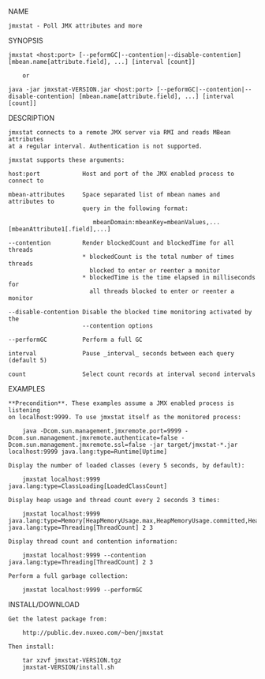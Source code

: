 NAME

    jmxstat - Poll JMX attributes and more

SYNOPSIS

    jmxstat <host:port> [--peformGC|--contention|--disable-contention] [mbean.name[attribute.field], ...] [interval [count]] 

        or

    java -jar jmxstat-VERSION.jar <host:port> [--peformGC|--contention|--disable-contention] [mbean.name[attribute.field], ...] [interval [count]]

DESCRIPTION

    jmxstat connects to a remote JMX server via RMI and reads MBean attributes
    at a regular interval. Authentication is not supported.
    
    jmxstat supports these arguments:
    
    host:port            Host and port of the JMX enabled process to connect to
    
    mbean-attributes     Space separated list of mbean names and attributes to
                         query in the following format:
    
                            mbeanDomain:mbeanKey=mbeanValues,...[mbeanAttribute1[.field],...]

    --contention         Render blockedCount and blockedTime for all threads
                         * blockedCount is the total number of times threads
                           blocked to enter or reenter a monitor
                         * blockedTime is the time elapsed in milliseconds for
                           all threads blocked to enter or reenter a monitor

    --disable-contention Disable the blocked time monitoring activated by the 
                         --contention options

    --performGC          Perform a full GC

    interval             Pause _interval_ seconds between each query (default 5)

    count                Select count records at interval second intervals

EXAMPLES

    **Precondition**. These examples assume a JMX enabled process is listening
    on localhost:9999. To use jmxstat itself as the monitored process:
    
        java -Dcom.sun.management.jmxremote.port=9999 -Dcom.sun.management.jmxremote.authenticate=false -Dcom.sun.management.jmxremote.ssl=false -jar target/jmxstat-*.jar localhost:9999 java.lang:type=Runtime[Uptime]

    Display the number of loaded classes (every 5 seconds, by default):
    
        jmxstat localhost:9999 java.lang:type=ClassLoading[LoadedClassCount]
    
    Display heap usage and thread count every 2 seconds 3 times:
    
        jmxstat localhost:9999 java.lang:type=Memory[HeapMemoryUsage.max,HeapMemoryUsage.committed,HeapMemoryUsage.used] java.lang:type=Threading[ThreadCount] 2 3

    Display thread count and contention information:

        jmxstat localhost:9999 --contention java.lang:type=Threading[ThreadCount] 2 3
 
    Perform a full garbage collection:

        jmxstat localhost:9999 --performGC

INSTALL/DOWNLOAD

    Get the latest package from: 

        http://public.dev.nuxeo.com/~ben/jmxstat
 
    Then install:

        tar xzvf jmxstat-VERSION.tgz
        jmxstat-VERSION/install.sh
